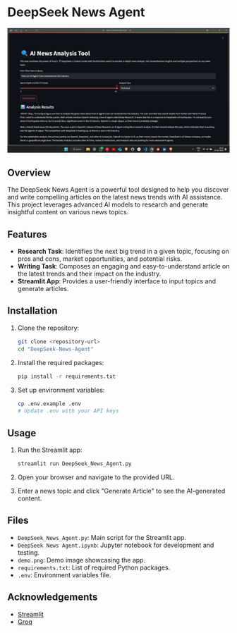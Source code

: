 # DeepSeek News Agent

![Demo](demo.png)

## Overview

The DeepSeek News Agent is a powerful tool designed to help you discover and write compelling articles on the latest news trends with AI assistance. This project leverages advanced AI models to research and generate insightful content on various news topics.

## Features

- **Research Task**: Identifies the next big trend in a given topic, focusing on pros and cons, market opportunities, and potential risks.
- **Writing Task**: Composes an engaging and easy-to-understand article on the latest trends and their impact on the industry.
- **Streamlit App**: Provides a user-friendly interface to input topics and generate articles.

## Installation

1. Clone the repository:
    ```sh
    git clone <repository-url>
    cd "DeepSeek-News-Agent"
    ```

2. Install the required packages:
    ```sh
    pip install -r requirements.txt
    ```

3. Set up environment variables:
    ```sh
    cp .env.example .env
    # Update .env with your API keys
    ```

## Usage

1. Run the Streamlit app:
    ```sh
    streamlit run DeepSeek_News_Agent.py
    ```

2. Open your browser and navigate to the provided URL.

3. Enter a news topic and click "Generate Article" to see the AI-generated content.

## Files

- `DeepSeek_News_Agent.py`: Main script for the Streamlit app.
- `DeepSeek News Agent.ipynb`: Jupyter notebook for development and testing.
- `demo.png`: Demo image showcasing the app.
- `requirements.txt`: List of required Python packages.
- `.env`: Environment variables file.

## Acknowledgements

- [Streamlit](https://streamlit.io/)
- [Groq](https://console.groq.com/)